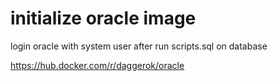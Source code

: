 # initialize oracle image

login oracle with system user after run scripts.sql on database

https://hub.docker.com/r/daggerok/oracle